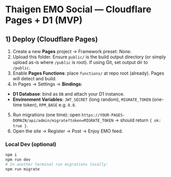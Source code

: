 # Thaigen EMO Social — Cloudflare Pages + D1 (MVP)


## 1) Deploy (Cloudflare Pages)
1. Create a new **Pages** project → Framework preset: *None*.
2. Upload this folder. Ensure `public/` is the build output directory (or simply upload as-is where `/public` is root). If using Git, set output dir to `/public`.
3. Enable **Pages Functions**: place `functions/` at repo root (already). Pages will detect and build.
4. In Pages → Settings → **Bindings**:
- **D1 Database**: bind as `DB` and attach your D1 instance.
- **Environment Variables**: `JWT_SECRET` (long random), `MIGRATE_TOKEN` (one-time token), `RPM_BASE` e.g. `0.8`.
5. Run migrations (one time): open
`https://YOUR-PAGES-DOMAIN/api/admin/migrate?token=MIGRATE_TOKEN`
→ should return `{ ok: true }`.
6. Open the site → Register → Post → Enjoy EMO feed.


### Local Dev (optional)
```bash
npm i
npm run dev
# In another terminal run migrations locally:
npm run migrate